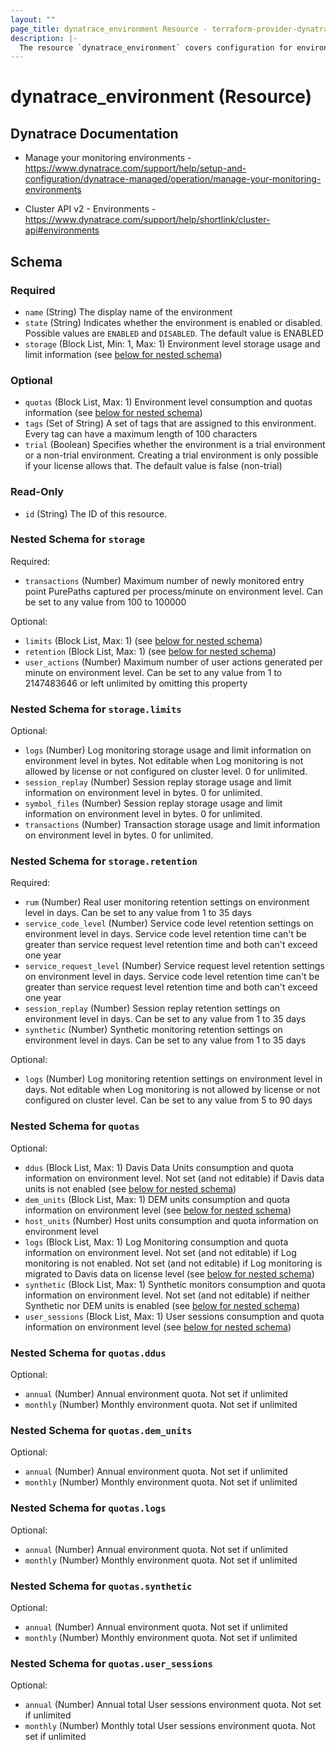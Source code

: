 ```yaml
---
layout: ""
page_title: dynatrace_environment Resource - terraform-provider-dynatrace"
description: |-
  The resource `dynatrace_environment` covers configuration for environments
---
```


# dynatrace_environment (Resource)

## Dynatrace Documentation

- Manage your monitoring environments - https://www.dynatrace.com/support/help/setup-and-configuration/dynatrace-managed/operation/manage-your-monitoring-environments

- Cluster API v2 - Environments - https://www.dynatrace.com/support/help/shortlink/cluster-api#environments

<!-- schema generated by tfplugindocs -->
## Schema

### Required

- `name` (String) The display name of the environment
- `state` (String) Indicates whether the environment is enabled or disabled. Possible values are `ENABLED` and `DISABLED`. The default value is ENABLED
- `storage` (Block List, Min: 1, Max: 1) Environment level storage usage and limit information (see [below for nested schema](#nestedblock--storage))

### Optional

- `quotas` (Block List, Max: 1) Environment level consumption and quotas information (see [below for nested schema](#nestedblock--quotas))
- `tags` (Set of String) A set of tags that are assigned to this environment. Every tag can have a maximum length of 100 characters
- `trial` (Boolean) Specifies whether the environment is a trial environment or a non-trial environment. Creating a trial environment is only possible if your license allows that. The default value is false (non-trial)

### Read-Only

- `id` (String) The ID of this resource.

<a id="nestedblock--storage"></a>
### Nested Schema for `storage`

Required:

- `transactions` (Number) Maximum number of newly monitored entry point PurePaths captured per process/minute on environment level. Can be set to any value from 100 to 100000

Optional:

- `limits` (Block List, Max: 1) (see [below for nested schema](#nestedblock--storage--limits))
- `retention` (Block List, Max: 1) (see [below for nested schema](#nestedblock--storage--retention))
- `user_actions` (Number) Maximum number of user actions generated per minute on environment level. Can be set to any value from 1 to 2147483646 or left unlimited by omitting this property

<a id="nestedblock--storage--limits"></a>
### Nested Schema for `storage.limits`

Optional:

- `logs` (Number) Log monitoring storage usage and limit information on environment level in bytes. Not editable when Log monitoring is not allowed by license or not configured on cluster level. 0 for unlimited.
- `session_replay` (Number) Session replay storage usage and limit information on environment level in bytes. 0 for unlimited.
- `symbol_files` (Number) Session replay storage usage and limit information on environment level in bytes. 0 for unlimited.
- `transactions` (Number) Transaction storage usage and limit information on environment level in bytes. 0 for unlimited.


<a id="nestedblock--storage--retention"></a>
### Nested Schema for `storage.retention`

Required:

- `rum` (Number) Real user monitoring retention settings on environment level in days. Can be set to any value from 1 to 35 days
- `service_code_level` (Number) Service code level retention settings on environment level in days. Service code level retention time can't be greater than service request level retention time and both can't exceed one year
- `service_request_level` (Number) Service request level retention settings on environment level in days. Service code level retention time can't be greater than service request level retention time and both can't exceed one year
- `session_replay` (Number) Session replay retention settings on environment level in days. Can be set to any value from 1 to 35 days
- `synthetic` (Number) Synthetic monitoring retention settings on environment level in days. Can be set to any value from 1 to 35 days

Optional:

- `logs` (Number) Log monitoring retention settings on environment level in days. Not editable when Log monitoring is not allowed by license or not configured on cluster level. Can be set to any value from 5 to 90 days



<a id="nestedblock--quotas"></a>
### Nested Schema for `quotas`

Optional:

- `ddus` (Block List, Max: 1) Davis Data Units consumption and quota information on environment level. Not set (and not editable) if Davis data units is not enabled (see [below for nested schema](#nestedblock--quotas--ddus))
- `dem_units` (Block List, Max: 1) DEM units consumption and quota information on environment level (see [below for nested schema](#nestedblock--quotas--dem_units))
- `host_units` (Number) Host units consumption and quota information on environment level
- `logs` (Block List, Max: 1) Log Monitoring consumption and quota information on environment level. Not set (and not editable) if Log monitoring is not enabled. Not set (and not editable) if Log monitoring is migrated to Davis data on license level (see [below for nested schema](#nestedblock--quotas--logs))
- `synthetic` (Block List, Max: 1) Synthetic monitors consumption and quota information on environment level. Not set (and not editable) if neither Synthetic nor DEM units is enabled (see [below for nested schema](#nestedblock--quotas--synthetic))
- `user_sessions` (Block List, Max: 1) User sessions consumption and quota information on environment level (see [below for nested schema](#nestedblock--quotas--user_sessions))

<a id="nestedblock--quotas--ddus"></a>
### Nested Schema for `quotas.ddus`

Optional:

- `annual` (Number) Annual environment quota. Not set if unlimited
- `monthly` (Number) Monthly environment quota. Not set if unlimited


<a id="nestedblock--quotas--dem_units"></a>
### Nested Schema for `quotas.dem_units`

Optional:

- `annual` (Number) Annual environment quota. Not set if unlimited
- `monthly` (Number) Monthly environment quota. Not set if unlimited


<a id="nestedblock--quotas--logs"></a>
### Nested Schema for `quotas.logs`

Optional:

- `annual` (Number) Annual environment quota. Not set if unlimited
- `monthly` (Number) Monthly environment quota. Not set if unlimited


<a id="nestedblock--quotas--synthetic"></a>
### Nested Schema for `quotas.synthetic`

Optional:

- `annual` (Number) Annual environment quota. Not set if unlimited
- `monthly` (Number) Monthly environment quota. Not set if unlimited


<a id="nestedblock--quotas--user_sessions"></a>
### Nested Schema for `quotas.user_sessions`

Optional:

- `annual` (Number) Annual total User sessions environment quota. Not set if unlimited
- `monthly` (Number) Monthly total User sessions environment quota. Not set if unlimited
 
